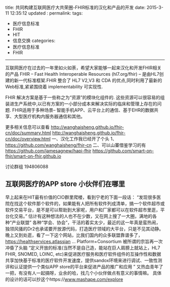 title:   共同构建互联网医疗大共荣圈-FHIR标准的汉化和产品的开发
date:   2015-3-11 12:35:12
updated	:
permalink:
tags:
- 医疗信息标准
- FHIR
- HIT
- 信息交换
categories:
- 医疗信息标准
- FHIR
---
互联网医疗在过去的一年里如火如荼，希望大家能够一起来汉化和开发FHIR相关的产品
FHIR – Fast Health Interoperable Resources (hl7.org/fhir) – 是由HL7创建的新一代标准框架.FHIR 整合了 HL7 V2,V3 和 CDA 的优点,同时利用了最新的Web标准,紧紧围绕着 implementability 可实现性.

FHIR 解决方案是基于一些称之为“资源”的模块化组件的. 这些资源可以很容易的组装进生产系统中,以已有方案的一小部分成本来解决实际的临床和管理上存在的问题.
FHIR适用于多种场景– 智能手机APP、云平台上的通信、基于EHR的数据共享、大型医疗机构内服务器通信和其他。

更多相关信息可以查看
http://wanghaisheng.github.io/fhir-cn/doc/summary.html
http://wanghaisheng.github.io/fhir-cn/doc/overview.html
一、汉化工作我已经开了个头
1、https://github.com/wanghaisheng/fhir-cn
二、可以山寨借鉴学习的有
https://github.com/jamesagnew/hapi-fhir
https://github.com/smart-on-fhir/smart-on-fhir.github.io

讨论群组
194806088


## 互联网医疗的APP store 小伙伴们在哪里

早上起来在HIT最有价值的CIO群里爬楼，看到宁老的下面一段话：
“发现很多医院在找这个软件那个软件的，如果能有人把所有软件列成清单，搞一个软件超市或软件交易平台，是不是可以帮助到大家呢，用户和厂家都可以在软件超市里逛，平台化交易。”
估计有这种想法的人也不在少数，又在网上搜了一大圈，满地的各种“产业联盟” 各种“学会、协会”，干活的着实太少，最近的这一年真是蛮热闹，独领风骚的Dr2也承诺要开放源代码，打造医疗领域的大平台，只是不见其动静。
晚上又到处逛，看了一下这个网站，比我们国内的众多联盟靠谱多了，https://healthservices.atlassian ... Platform+Consortium
被所谓的宗旨再一次冲昏了头脑
“定义开放的标准(当然不是自己造，能站在巨人肩膀上就站上，HL7 FHIR, SNOMED, LOINC, etc)来促进医疗服务和医疗软件组件的互操作性和数据共享加快基于标准的医疗软件开发速度，提供sandox环境来进行调试、一致性测评和认证提供一个类似APP store的平台来促进产品的推广和应用
”
又热血青年了一把，有没有人一起搞呀，业余的哈，找几个小伙伴做点有意义的事情嘛。
具体的设计的话可以抄这个https://www.mashape.com/explore
